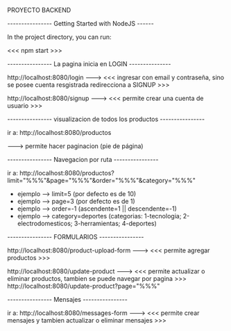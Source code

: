 PROYECTO BACKEND

---------------- Getting Started with NodeJS ------

In the project directory, you can run:

<<< npm start >>>


---------------- La pagina inicia en LOGIN ---------------

http://localhost:8080/login ---> <<< ingresar con email y contraseña, sino se posee cuenta resgistrada redirecciona a SIGNUP >>>

http://localhost:8080/signup ---> <<< permite crear una cuenta de usuario >>>



---------------- visualizacion de todos los productos ----------------

ir a: http://localhost:8080/productos

---> permite hacer paginacion (pie de página)


---------------- Navegacion por ruta ----------------

ir a: http://localhost:8080/productos?limit="%%%"&page="%%%"&order="%%%"&category="%%%"

- ejemplo --> limit=5 (por defecto es de 10) 
- ejemplo --> page=3 (por defecto es de 1) 
- ejemplo --> order=-1 (ascendente=1 || descendente=-1) 
- ejemplo --> category=deportes (categorias: 1-tecnologia; 2-electrodomesticos; 3-herramientas; 4-deportes)


---------------- FORMULARIOS ----------------

http://localhost:8080/product-upload-form ---> <<< permite agregar productos >>>

http://localhost:8080/update-product ---> <<< permite actualizar o eliminar productos, tambien se puede navegar por pagina >>>
http://localhost:8080/update-product?page="%%%"



---------------- Mensajes ----------------

ir a: http://localhost:8080/messages-form ---> <<< permite crear mensajes y tambien actualizar o eliminar mensajes >>>
